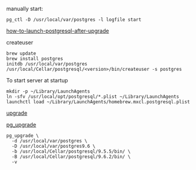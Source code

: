 manually start:
```
pg_ctl -D /usr/local/var/postgres -l logfile start
```


[how-to-launch-postgresql-after-upgrade](https://coderwall.com/p/ti4amw/how-to-launch-postgresql-after-upgrade)


createuser
```
brew update
brew install postgres
initdb /usr/local/var/postgres
/usr/local/Cellar/postgresql/<version>/bin/createuser -s postgres
```

To start server at startup
```
mkdir -p ~/Library/LaunchAgents
ln -sfv /usr/local/opt/postgresql/*.plist ~/Library/LaunchAgents
launchctl load ~/Library/LaunchAgents/homebrew.mxcl.postgresql.plist
```


[upgrade](https://collectiveidea.com/blog/archives/2016/01/08/postgresql95-upgrade-with-homebrew)

[pg_upgrade](https://www.postgresql.org/docs/9.6/static/pgupgrade.html)
```
pg_upgrade \
  -d /usr/local/var/postgres \
  -D /usr/local/var/postgres9.6 \
  -b /usr/local/Cellar/postgresql/9.5.5/bin/ \
  -B /usr/local/Cellar/postgresql/9.6.2/bin/ \
  -v
```
